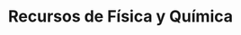 ---
title: "Recursos de Física y Química"  # Add a page title.
summary: "Apuntes de Física y Química, recursos para EBAU y ejercicios resueltos de Oposiciones."  # Add a page description.
type: "widget_page"  # Page type is a Widget Page
---